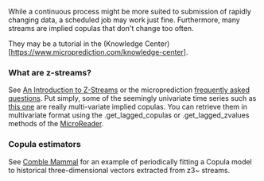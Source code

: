 

While a continuous process might be more suited to submission of rapidly changing
data, a scheduled job may work just fine. Furthermore, many streams are implied 
copulas that don't change too often. 

They may be a tutorial in the (Knowledge Center)[https://www.microprediction.com/knowledge-center].

### What are z-streams? 

See [An Introduction to Z-Streams](https://www.linkedin.com/pulse/short-introduction-z-streams-peter-cotton-phd/) or the
microprediction [frequently asked questions](https://www.microprediction.com/faq). Put simply, some of the
seemingly univariate time series such as [this one](https://www.microprediction.org/stream_dashboard.html?stream=z2~copula_x~copula_y~70) are
really multi-variate implied copulas. You can retrieve them in multivariate
format using the .get_lagged_copulas or .get_lagged_zvalues methods of the [MicroReader](https://github.com/microprediction/microprediction/blob/master/microprediction/reader.py). 


### Copula estimators

See 
[Comble Mammal](https://github.com/microprediction/microprediction/blob/master/actor_examples/comble_mammal.py) for 
an example of periodically fitting a Copula model to historical three-dimensional vectors extracted
from z3~ streams. 


